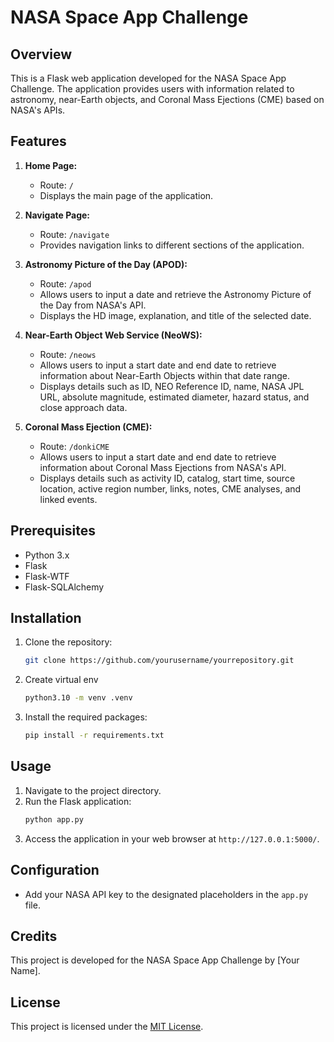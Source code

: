 # NASA Space App Challenge

## Overview
This is a Flask web application developed for the NASA Space App Challenge. The application provides users with information related to astronomy, near-Earth objects, and Coronal Mass Ejections (CME) based on NASA's APIs.

## Features
1. **Home Page:**
    - Route: `/`
    - Displays the main page of the application.

2. **Navigate Page:**
    - Route: `/navigate`
    - Provides navigation links to different sections of the application.

3. **Astronomy Picture of the Day (APOD):**
    - Route: `/apod`
    - Allows users to input a date and retrieve the Astronomy Picture of the Day from NASA's API.
    - Displays the HD image, explanation, and title of the selected date.

4. **Near-Earth Object Web Service (NeoWS):**
    - Route: `/neows`
    - Allows users to input a start date and end date to retrieve information about Near-Earth Objects within that date range.
    - Displays details such as ID, NEO Reference ID, name, NASA JPL URL, absolute magnitude, estimated diameter, hazard status, and close approach data.

5. **Coronal Mass Ejection (CME):**
    - Route: `/donkiCME`
    - Allows users to input a start date and end date to retrieve information about Coronal Mass Ejections from NASA's API.
    - Displays details such as activity ID, catalog, start time, source location, active region number, links, notes, CME analyses, and linked events.

## Prerequisites
- Python 3.x
- Flask
- Flask-WTF
- Flask-SQLAlchemy

## Installation
1. Clone the repository:
    ```bash
    git clone https://github.com/yourusername/yourrepository.git
    ```

2. Create virtual env
    ```bash
    python3.10 -m venv .venv
    ```

3. Install the required packages:
    ```bash
    pip install -r requirements.txt
    ```

## Usage
1. Navigate to the project directory.
2. Run the Flask application:
    ```bash
    python app.py
    ```
3. Access the application in your web browser at `http://127.0.0.1:5000/`.

## Configuration
- Add your NASA API key to the designated placeholders in the `app.py` file.

## Credits
This project is developed for the NASA Space App Challenge by [Your Name].

## License
This project is licensed under the [MIT License](LICENSE).